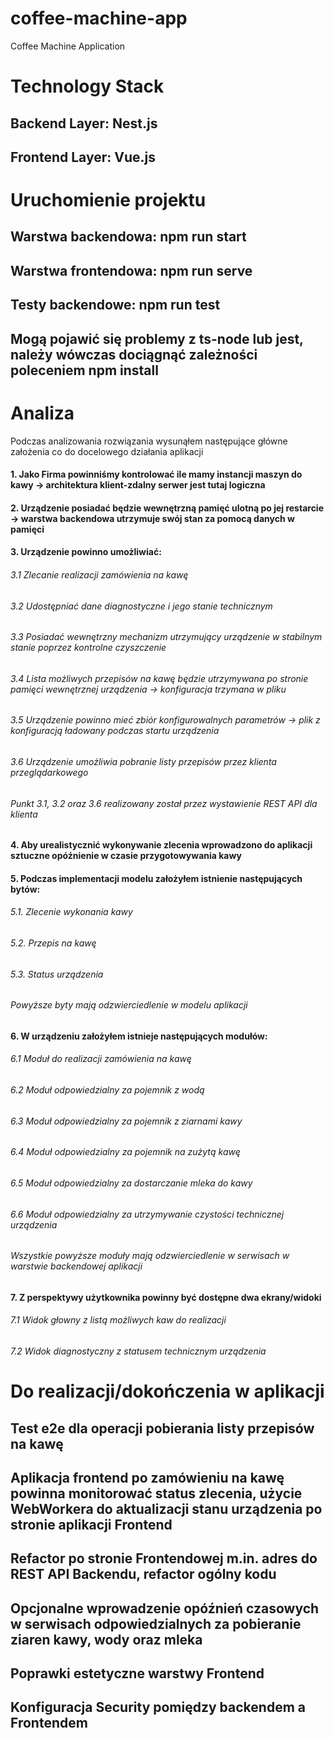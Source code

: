 # coffee-machine-app
Coffee Machine Application
# Technology Stack
## Backend Layer: Nest.js
## Frontend Layer: Vue.js
# Uruchomienie projektu
## Warstwa backendowa: npm run start
## Warstwa frontendowa: npm run serve
## Testy backendowe: npm run test
## Mogą pojawić się problemy z ts-node lub jest, należy wówczas dociągnąć zależności poleceniem npm install
# Analiza
Podczas analizowania rozwiązania wysunąłem następujące główne założenia co do docelowego działania aplikacji
#### 1. Jako Firma powinniśmy kontrolować ile mamy instancji maszyn do kawy -> architektura klient-zdalny serwer jest tutaj logiczna
#### 2. Urządzenie posiadać będzie wewnętrzną pamięć ulotną po jej restarcie -> warstwa backendowa utrzymuje swój stan za pomocą danych w pamięci
#### 3. Urządzenie powinno umożliwiać:
###### 3.1 Zlecanie realizacji zamówienia na kawę
###### 3.2 Udostępniać dane diagnostyczne i jego stanie technicznym
###### 3.3 Posiadać wewnętrzny mechanizm utrzymujący urządzenie w stabilnym stanie poprzez kontrolne czyszczenie
###### 3.4 Lista możliwych przepisów na kawę będzie utrzymywana po stronie pamięci wewnętrznej urządzenia -> konfiguracja trzymana w pliku
###### 3.5 Urządzenie powinno mieć zbiór konfigurowalnych parametrów -> plik z konfiguracją ładowany podczas startu urządzenia
###### 3.6 Urządzenie umożliwia pobranie listy przepisów przez klienta przeglądarkowego
###### Punkt 3.1, 3.2 oraz 3.6 realizowany został przez wystawienie REST API dla klienta
#### 4. Aby urealistycznić wykonywanie zlecenia wprowadzono do aplikacji sztuczne opóźnienie w czasie przygotowywania kawy

#### 5. Podczas implementacji modelu założyłem istnienie następujących bytów:
###### 5.1. Zlecenie wykonania kawy
###### 5.2. Przepis na kawę
###### 5.3. Status urządzenia
###### Powyższe byty mają odzwierciedlenie w modelu aplikacji

#### 6. W urządzeniu założyłem istnieje następujących modułów:
###### 6.1 Moduł do realizacji zamówienia na kawę
###### 6.2 Moduł odpowiedzialny za pojemnik z wodą
###### 6.3 Moduł odpowiedzialny za pojemnik z ziarnami kawy
###### 6.4 Moduł odpowiedzialny za pojemnik na zużytą kawę
###### 6.5 Moduł odpowiedzialny za dostarczanie mleka do kawy
###### 6.6 Moduł odpowiedzialny za utrzymywanie czystości technicznej urządzenia
###### Wszystkie powyższe moduły mają odzwierciedlenie w serwisach w warstwie backendowej aplikacji

#### 7. Z perspektywy użytkownika powinny być dostępne dwa ekrany/widoki
###### 7.1 Widok głowny z listą możliwych kaw do realizacji
###### 7.2 Widok diagnostyczny z statusem technicznym urządzenia

# Do realizacji/dokończenia w aplikacji
## Test e2e dla operacji pobierania listy przepisów na kawę
## Aplikacja frontend po zamówieniu na kawę powinna monitorować status zlecenia, użycie WebWorkera do aktualizacji stanu urządzenia po stronie aplikacji Frontend
## Refactor po stronie Frontendowej m.in. adres do REST API Backendu, refactor ogólny kodu
## Opcjonalne wprowadzenie opóźnień czasowych w serwisach odpowiedzialnych za pobieranie ziaren kawy, wody oraz mleka
## Poprawki estetyczne warstwy Frontend
## Konfiguracja Security pomiędzy backendem a Frontendem
